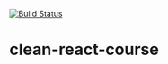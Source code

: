 [![Build Status](https://travis-ci.com/chrisbcl/clean-react-course.svg?token=sZwyyKKHhR82pkp4sqGg&branch=master)](https://travis-ci.com/chrisbcl/clean-react-course)

# clean-react-course
